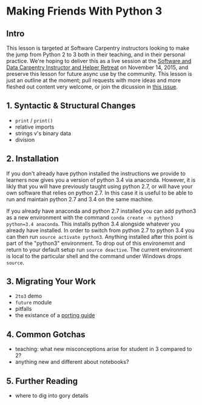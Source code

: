 # Making Friends With Python 3

## Intro

This lesson is targeted at Software Carpentry instructors looking to make the jump from Python 2 to 3 both in their teaching, and in their personal practice. We're hoping to deliver this as a live session at the [Software and Data Carpentry Instructor and Helper Retreat](http://swcarpentry.github.io/instructor-retreat-2015/) on November 14, 2015, and preserve this lesson for future async use by the community. This lesson is just an outline at the moment; pull requests with more ideas and more fleshed out content very welcome, or join the dicussion in [this issue](https://github.com/swcarpentry/instructor-retreat-2015/issues/28).

## 1. Syntactic & Structural Changes

 - `print` / `print()`
 - relative imports
 - strings v's binary data 
 - division

## 2. Installation
If you don't already have python installed the instructions we provide to learners
now gives you a version of python 3.4 via anaconda. However, it is likly that you
will have previously taught using python 2.7, or will have your own software that
relies on python 2.7. In this case it is useful to be able to run and maintain 
python 2.7 and 3.4 on the same machine.

If you already have anaconda and python 2.7 installed you can add python3 as a new
environment with the command `conda create -n python3 python=3.4 anaconda`. This
installs python 3.4 alongside whatever you already have installed. In order to 
switch from python 2.7 to python 3.4 you can then run `source activate python3`.
Anything installed after this point is part of the "python3" environment. To drop
out of this environemnt and return to your default setup run `source deactive`.
The current environment is local to the particular shell and the command under 
Windows drops `source`.

## 3. Migrating Your Work

 - `2to3` demo
 - `future` module
 - pitfalls
 - the existance of a [porting guide](https://docs.python.org/3/howto/pyporting.html)

## 4. Common Gotchas

 - teaching: what new misconceptions arise for student in 3 compared to 2?
 - anything new and different about notebooks?

## 5. Further Reading

 - where to dig into gory details
